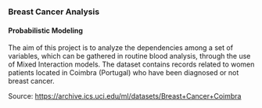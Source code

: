 ### Breast Cancer Analysis
#### Probabilistic Modeling 

The aim of this project is to analyze the dependencies among a set
of variables, which can be gathered in routine blood analysis, through the use
of Mixed Interaction models. The dataset contains records related to women
patients located in Coimbra (Portugal) who have been diagnosed or not breast
cancer.

Source: https://archive.ics.uci.edu/ml/datasets/Breast+Cancer+Coimbra
